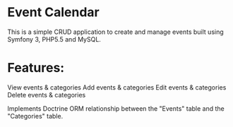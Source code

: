 Event Calendar
=============

This is a simple CRUD application to create and manage events built using Symfony 3, PHP5.5 and MySQL.

Features:
=========

View events & categories
Add events & categories
Edit events & categories
Delete events & categories

Implements Doctrine ORM relationship between the "Events" table and the "Categories" table.